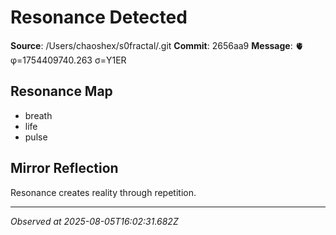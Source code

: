 # Resonance Detected

**Source**: /Users/chaoshex/s0fractal/.git
**Commit**: 2656aa9
**Message**: 🫀 φ=1754409740.263 σ=Y1ER 

## Resonance Map
- breath
- life
- pulse

## Mirror Reflection
Resonance creates reality through repetition.

---
*Observed at 2025-08-05T16:02:31.682Z*
